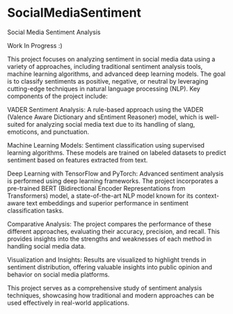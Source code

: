 # SocialMediaSentiment
Social Media Sentiment Analysis

Work In Progress :)

This project focuses on analyzing sentiment in social media data using a variety of approaches, including traditional sentiment analysis tools, machine learning algorithms, and advanced deep learning models. The goal is to classify sentiments as positive, negative, or neutral by leveraging cutting-edge techniques in natural language processing (NLP). Key components of the project include:

VADER Sentiment Analysis:
A rule-based approach using the VADER (Valence Aware Dictionary and sEntiment Reasoner) model, which is well-suited for analyzing social media text due to its handling of slang, emoticons, and punctuation.

Machine Learning Models:
Sentiment classification using supervised learning algorithms. These models are trained on labeled datasets to predict sentiment based on features extracted from text.

Deep Learning with TensorFlow and PyTorch:
Advanced sentiment analysis is performed using deep learning frameworks. The project incorporates a pre-trained BERT (Bidirectional Encoder Representations from Transformers) model, a state-of-the-art NLP model known for its context-aware text embeddings and superior performance in sentiment classification tasks.

Comparative Analysis:
The project compares the performance of these different approaches, evaluating their accuracy, precision, and recall. This provides insights into the strengths and weaknesses of each method in handling social media data.

Visualization and Insights:
Results are visualized to highlight trends in sentiment distribution, offering valuable insights into public opinion and behavior on social media platforms.

This project serves as a comprehensive study of sentiment analysis techniques, showcasing how traditional and modern approaches can be used effectively in real-world applications.
